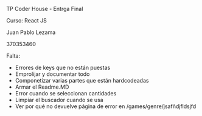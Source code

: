 TP Coder House - Entrga Final

Curso: React JS

Juan Pablo Lezama

370353460

Falta:

- Errores de keys que no están puestas
- Emprolijar y documentar todo
- Componetizar varias partes que están hardcodeadas
- Armar el Readme.MD
- Error cuando se seleccionan cantidades
- Limpiar el buscador cuando se usa
- Ver por qué no devuelve página de error en /games/genre/jsafñdjfldsjfd
